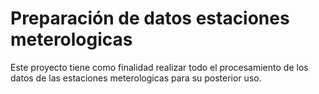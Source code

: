 # Preparación de datos estaciones meterologicas
Este proyecto tiene como finalidad realizar todo el procesamiento de los datos de las estaciones meterologicas para su posterior uso.
